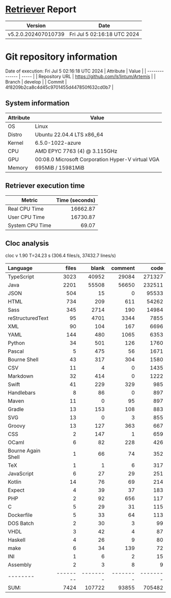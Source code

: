 # [Retriever](https://github.com/PalladioSimulator/Palladio-ReverseEngineering-Retriever) Report
| Version | Date |
| ------- | ---- |
| v5.2.0.202407010739 | Fri Jul  5 02:16:18 UTC 2024 |

# Git repository information
Date of execution: Fri Jul  5 02:16:18 UTC 2024
|    Attribute   | Value |
| -------------- | ----- |
| Repository URL | https://github.com/ls1intum/Artemis |
| Branch         | develop |
| Commit         | 4f8209b2ca8c4d45c9701455d447850f632cd0b7 |


## System information
| Attribute | Value |
| --------- | ----- |
| OS | Linux  |
| Distro | Ubuntu 22.04.4 LTS x86_64  |
| Kernel | 6.5.0-1022-azure  |
| CPU | AMD EPYC 7763 (4) @ 3.115GHz  |
| GPU | 00:08.0 Microsoft Corporation Hyper-V virtual VGA  |
| Memory | 695MiB / 15981MiB  |

## Retriever execution time
| Metric | Time (seconds) |
| --- | ---: |
| Real CPU Time | 16662.87 |
| User CPU Time | 16730.87 |
| System CPU Time | 69.07 |
<!--
Explainations:
- __Real CPU Time__: actual time the command has run (can be less than total time spent in user and system mode for multi-threaded processes)
- __User CPU Time__: time the command has spent running in user mode
- __System CPU Time__: time the command has spent running in system or kernel mode
-->

## Cloc analysis
cloc v 1.90  T=24.23 s (306.4 files/s, 37432.7 lines/s)

Language|files|blank|comment|code
:-------|-------:|-------:|-------:|-------:
TypeScript|3023|40952|29084|271327
Java|2201|55508|56650|232511
JSON|504|15|0|95533
HTML|734|209|611|54262
Sass|345|2714|190|14984
reStructuredText|95|4701|3344|7855
XML|90|104|167|6696
YAML|144|480|1065|6353
Python|34|501|126|1760
Pascal|5|475|56|1671
Bourne Shell|43|317|304|1580
CSV|11|4|0|1435
Markdown|32|414|0|1222
Swift|41|229|329|985
Handlebars|8|86|0|897
Maven|11|0|95|897
Gradle|13|153|108|883
SVG|13|0|3|855
Groovy|13|127|363|667
CSS|2|147|1|659
OCaml|6|82|228|426
Bourne Again Shell|1|66|74|352
TeX|1|1|6|317
JavaScript|6|27|29|251
Kotlin|14|76|69|214
Expect|4|39|37|183
PHP|2|92|656|117
C|5|29|31|115
Dockerfile|5|33|64|113
DOS Batch|2|30|3|99
VHDL|3|42|4|87
Haskell|4|26|9|80
make|6|34|139|72
INI|1|6|2|15
Assembly|2|3|8|9
--------|--------|--------|--------|--------
SUM:|7424|107722|93855|705482
